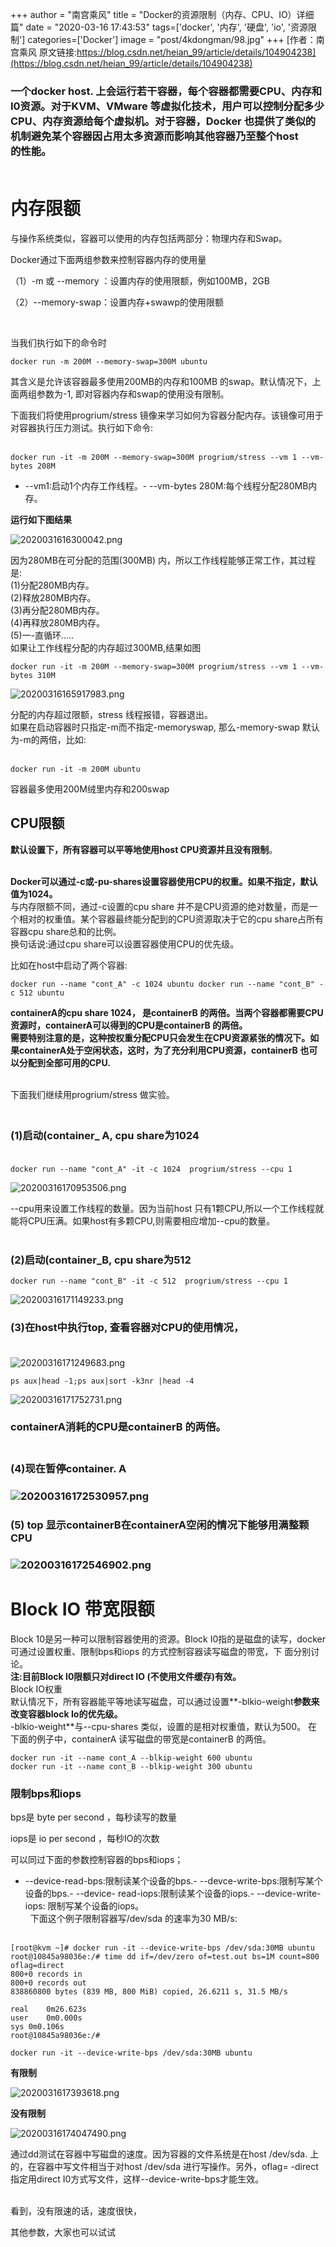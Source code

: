 +++
author = "南宫乘风"
title = "Docker的资源限制（内存、CPU、IO）详细篇"
date = "2020-03-16 17:43:53"
tags=['docker', '内存', '硬盘', 'io', '资源限制']
categories=['Docker']
image = "post/4kdongman/98.jpg"
+++
[作者：南宫乘风   原文链接:https://blog.csdn.net/heian_99/article/details/104904238](https://blog.csdn.net/heian_99/article/details/104904238)

### **一个docker host. 上会运行若干容器，每个容器都需要CPU、内存和I0资源。对于KVM、VMware 等虚拟化技术，用户可以控制分配多少CPU、内存资源给每个虚拟机。对于容器，Docker 也提供了类似的机制避免某个容器因占用太多资源而影响其他容器乃至整个host<br> 的性能。**<br>  

# 内存限额

与操作系统类似，容器可以使用的内存包括两部分：物理内存和Swap。

Docker通过下面两组参数来控制容器内存的使用量

（1）-m 或 --memory ：设置内存的使用限额，例如100MB，2GB

（2）--memory-swap：设置内存+swawp的使用限额

 

当我们执行如下的命令时

```
docker run -m 200M --memory-swap=300M ubuntu
```

其含义是允许该容器最多使用200MB的内存和100MB 的swap。默认情况下，上面两组参数为-1, 即对容器内存和swap的使用没有限制。

下面我们将使用progrium/stress 镜像来学习如何为容器分配内存。该镜像可用于对容器执行压力测试。执行如下命令:<br>  

```
docker run -it -m 200M --memory-swap=300M progrium/stress --vm 1 --vm-bytes 208M
```
- --vm1:启动1个内存工作线程。- --vm-bytes 280M:每个线程分配280MB内存。
 

**运行如下图结果**

![2020031616300042.png](https://img-blog.csdnimg.cn/2020031616300042.png)

因为280MB在可分配的范围(300MB) 内，所以工作线程能够正常工作，其过程是:<br> (1)分配280MB内存。<br> (2)释放280MB内存。<br> (3)再分配280MB内存。<br> (4)再释放280MB内存。<br> (5)一-直循环.....<br> 如果让工作线程分配的内存超过300MB,结果如图

```
docker run -it -m 200M --memory-swap=300M progrium/stress --vm 1 --vm-bytes 310M
```

![20200316165917983.png](https://img-blog.csdnimg.cn/20200316165917983.png)

分配的内存超过限额，stress 线程报错，容器退出。<br> 如果在启动容器时只指定-m而不指定-memoryswap, 那么-memory-swap 默认为-m的两倍，比如:<br>  

```
docker run -it -m 200M ubuntu

```

容器最多使用200M绒里内存和200swap

## CPU限额

**默认设置下，所有容器可以平等地使用host CPU资源并且没有限制**。

<br>**Docker可以通过-c或-pu-shares设置容器使用CPU的权重。如果不指定，默认值为1024。**<br> 与内存限额不同，通过-c设置的cpu share 并不是CPU资源的绝对数量，而是一个相对的权重值。某个容器最终能分配到的CPU资源取决于它的cpu share占所有容器cpu share总和的比例。<br> 换句话说:通过cpu share可以设置容器使用CPU的优先级。

比如在host中启动了两个容器:

```
docker run --name "cont_A" -c 1024 ubuntu docker run --name "cont_B" -c 512 ubuntu

```

**containerA的cpu share 1024， 是containerB 的两倍。当两个容器都需要CPU资源时，containerA可以得到的CPU是containerB 的两倍。<br> 需要特别注意的是，这种按权重分配CPU只会发生在CPU资源紧张的情况下。如果containerA处于空闲状态，这时，为了充分利用CPU资源，containerB 也可以分配到全部可用的CPU.**

<br> 下面我们继续用progrium/stress 做实验。

### <br> (1)启动(container_ A, cpu share为1024<br>  

```
docker run --name "cont_A" -it -c 1024  progrium/stress --cpu 1
```

![20200316170953506.png](https://img-blog.csdnimg.cn/20200316170953506.png)

--cpu用来设置工作线程的数量。因为当前host 只有1颗CPU,所以一个工作线程就能将CPU压满。如果host有多颗CPU,则需要相应增加--cpu的数量。<br>  

### (2)启动(container_B, cpu share为512

```
docker run --name "cont_B" -it -c 512  progrium/stress --cpu 1
```

![20200316171149233.png](https://img-blog.csdnimg.cn/20200316171149233.png)

### (3)在host中执行top, 查看容器对CPU的使用情况，<br>  

![20200316171249683.png](https://img-blog.csdnimg.cn/20200316171249683.png)

```
ps aux|head -1;ps aux|sort -k3nr |head -4

```

![20200316171752731.png](https://img-blog.csdnimg.cn/20200316171752731.png)

### **containerA消耗的CPU是containerB 的两倍。**<br>  

### (4)现在暂停container. A

### ![20200316172530957.png](https://img-blog.csdnimg.cn/20200316172530957.png)

### (5) top 显示containerB在containerA空闲的情况下能够用满整颗CPU

### ![20200316172546902.png](https://img-blog.csdnimg.cn/20200316172546902.png)

# Block IO 带宽限额

Block 10是另一种可以限制容器使用的资源。Block I0指的是磁盘的读写，docker 可通过设置权重、限制bps和iops 的方式控制容器读写磁盘的带宽，下 面分别讨论。<br>**注:目前Block I0限额只对direct IO (不使用文件缓存)有效。**<br> Block IO权重<br> 默认情况下，所有容器能平等地读写磁盘，可以通过设置**-blkio-weight**参数来改变容器block Io的优先级。<br>**-blkio-weight**与--cpu-shares 类似，设置的是相对权重值，默认为500。 在下面的例子中，containerA 读写磁盘的带宽是containerB 的两倍。

```
docker run -it --name cont_A --blkip-weight 600 ubuntu
docker run -it --name cont_B --blkip-weight 300 ubuntu
```

### 限制bps和iops

bps是 byte per second ，每秒读写的数量

iops是 io per second ，每秒IO的次数

可以同过下面的参数控制容器的bps和iops；
- --device-read-bps:限制读某个设备的bps.- --devce-write-bps:限制写某个设备的bps.- --device- read-iops:限制读某个设备的iops.- --device-write-iops: 限制写某个设备的iops。<br>  
下面这个例子限制容器写/dev/sda 的速率为30 MB/s:<br>  

```
[root@kvm ~]# docker run -it --device-write-bps /dev/sda:30MB ubuntu
root@10845a98036e:/# time dd if=/dev/zero of=test.out bs=1M count=800 oflag=direct
800+0 records in
800+0 records out
838860800 bytes (839 MB, 800 MiB) copied, 26.6211 s, 31.5 MB/s

real	0m26.623s
user	0m0.000s
sys	0m0.106s
root@10845a98036e:/# 
```

```
docker run -it --device-write-bps /dev/sda:30MB ubuntu
```

**有限制**

![2020031617393618.png](https://img-blog.csdnimg.cn/2020031617393618.png)

**没有限制**

![20200316174047490.png](https://img-blog.csdnimg.cn/20200316174047490.png)

通过dd测试在容器中写磁盘的速度。因为容器的文件系统是在host /dev/sda. 上的，在容器中写文件相当于对host /dev/sda 进行写操作。另外，oflag= -direct指定用direct I0方式写文件，这样--device-write-bps才能生效。<br>  

看到，没有限速的话，速度很快，

其他参数，大家也可以试试

 
